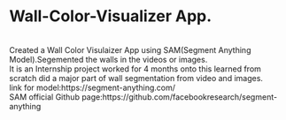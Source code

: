 # Wall-Color-Visualizer App.
<br>
Created a Wall Color Visulaizer App using SAM(Segment Anything Model).Segemented the walls in the videos or images.
<br>
It is an Internship project worked for 4 months onto this learned from scratch did a major part of wall segmentation from video and images.
<br>
link for model:https://segment-anything.com/
<br>
SAM official Github page:https://github.com/facebookresearch/segment-anything
